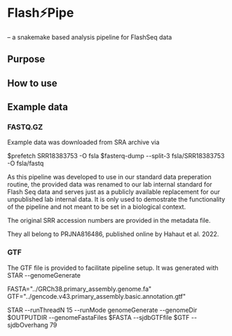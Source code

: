 # Flash⚡Pipe
– a snakemake based analysis pipeline for FlashSeq data

## Purpose



## How to use



## Example data
### FASTQ.GZ

Example data was downloaded from SRA archive via

$prefetch SRR18383753 -O fsla
$fasterq-dump --split-3 fsla/SRR18383753 -O fsla/fastq

As this pipeline was developed to use in our standard data preperation routine, the provided data was renamed to our lab internal standard for Flash Seq data and serves just as a publicly available replacement for our unpublished lab internal data. It is only used to demostrate the functionality of the pipeline and not meant to be set in a biological context.

The original SRR accession numbers are provided in the metadata file.

They all belong to PRJNA816486, published online by Hahaut et al. 2022.

### GTF

The GTF file is provided to facilitate pipeline setup. It was generated with STAR --genomeGenerate

FASTA="../GRCh38.primary_assembly.genome.fa"
GTF="../gencode.v43.primary_assembly.basic.annotation.gtf"

STAR --runThreadN 15 --runMode genomeGenerate --genomeDir $OUTPUTDIR --genomeFastaFiles $FASTA --sjdbGTFfile $GTF --sjdbOverhang 79


